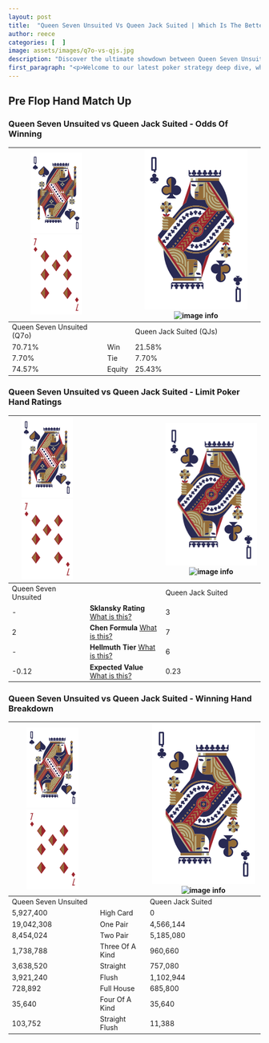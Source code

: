 ```yaml
---
layout: post
title:  "Queen Seven Unsuited Vs Queen Jack Suited | Which Is The Better Hand In Poker? A Complete Guide"
author: reece
categories: [  ]
image: assets/images/q7o-vs-qjs.jpg
description: "Discover the ultimate showdown between Queen Seven Unsuited and Queen Jack Suited in poker! Uncover the odds, strategies, and scenarios where one hand triumphs over the other. Get ready to up your poker game with this thrilling analysis."
first_paragraph: "<p>Welcome to our latest poker strategy deep dive, where we're pitting two distinct hands against each other in a high-stakes showdown: Queen Seven Unsuited vs Queen Jack Suited.</p><p>In the dynamic world of poker, every decision counts, and knowing which hand holds the upper hand is key to your success at the table.</p><p>In this article, we'll dissect these two hands, explore the scenarios where one dominates the other, and equip you with the knowledge to make strategic choices that can tip the odds in your favor.</p><p>Get ready to unravel the intriguing dynamics of these poker hands and elevate your game to new heights.</p>"
---
```




[comment]: # (sp0)

## Pre Flop Hand Match Up

<div class="table hand-ratings" markdown="1"> 



### Queen Seven Unsuited vs Queen Jack Suited - Odds Of Winning


    
| ![image info](assets/images/hand1/Q.png) ![image info](assets/images/hand1/7o.png) |  | ![image info](assets/images/hand2/Q.png) ![image info](assets/images/hand2/Js.png) |
| -------- | -------- | -------- |
| Queen Seven Unsuited (Q7o) |  | Queen Jack Suited (QJs) |
| 70.71% | Win | 21.58% |
| 7.70% | Tie | 7.70% |
| 74.57% | Equity | 25.43% |




[comment]: # (sp1)



### Queen Seven Unsuited vs Queen Jack Suited - Limit Poker Hand Ratings


    
| ![image info](assets/images/hand1/Q.png) ![image info](assets/images/hand1/7o.png) |  | ![image info](assets/images/hand2/Q.png) ![image info](assets/images/hand2/Js.png) |
| -------- | -------- | -------- |
| Queen Seven Unsuited |  | Queen Jack Suited |
| - | **Sklansky Rating** [What is this?](/sklansky-rating-explained) | 3 |
| 2 | **Chen Formula** [What is this?](/chen-formula-explained) | 7 |
| - | **Hellmuth Tier** [What is this?](/Hellmuth-tier-explained) | 6 |
| -0.12 | **Expected Value** [What is this?](/expected-value-explained) | 0.23 |




[comment]: # (sp2)



### Queen Seven Unsuited vs Queen Jack Suited - Winning Hand Breakdown


    
| ![image info](assets/images/hand1/Q.png) ![image info](assets/images/hand1/7o.png) |  | ![image info](assets/images/hand2/Q.png) ![image info](assets/images/hand2/Js.png) |
| -------- | -------- | -------- |
| Queen Seven Unsuited |  | Queen Jack Suited |
| 5,927,400 | High Card | 0 |
| 19,042,308 | One Pair | 4,566,144 |
| 8,454,024 | Two Pair | 5,185,080 |
| 1,738,788 | Three Of A Kind | 960,660 |
| 3,638,520 | Straight | 757,080 |
| 3,921,240 | Flush | 1,102,944 |
| 728,892 | Full House | 685,800 |
| 35,640 | Four Of A Kind | 35,640 |
| 103,752 | Straight Flush | 11,388 |




[comment]: # (sp3)



</div>

[comment]: # (sp4)



[comment]: # (sp5)

